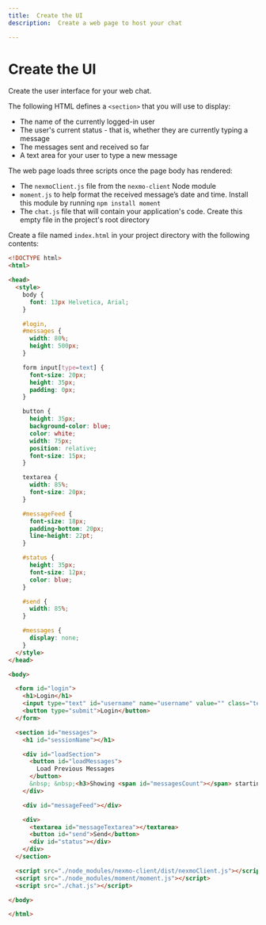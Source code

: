 ```yaml
---
title:  Create the UI
description:  Create a web page to host your chat

---
```


Create the UI
=============

Create the user interface for your web chat.

The following HTML defines a `<section>` that you will use to display:

* The name of the currently logged-in user
* The user's current status - that is, whether they are currently typing a message
* The messages sent and received so far
* A text area for your user to type a new message

The web page loads three scripts once the page body has rendered:

* The `nexmoClient.js` file from the `nexmo-client` Node module
* `moment.js` to help format the received message’s date and time. Install this module by running `npm install moment`
* The `chat.js` file that will contain your application's code. Create this empty file in the project's root directory

Create a file named `index.html` in your project directory with the following contents:

```html
<!DOCTYPE html>
<html>

<head>
  <style>
    body {
      font: 13px Helvetica, Arial;
    }

    #login,
    #messages {
      width: 80%;
      height: 500px;
    }

    form input[type=text] {
      font-size: 20px;
      height: 35px;
      padding: 0px;
    }

    button {
      height: 35px;
      background-color: blue;
      color: white;
      width: 75px;
      position: relative;
      font-size: 15px;
    }

    textarea {
      width: 85%;
      font-size: 20px;
    }

    #messageFeed {
      font-size: 18px;
      padding-bottom: 20px;
      line-height: 22pt;
    }

    #status {
      height: 35px;
      font-size: 12px;
      color: blue;
    }

    #send {
      width: 85%;
    }

    #messages {
      display: none;
    }
  </style>
</head>

<body>

  <form id="login">
    <h1>Login</h1>
    <input type="text" id="username" name="username" value="" class="textbox">
    <button type="submit">Login</button>
  </form>

  <section id="messages">
    <h1 id="sessionName"></h1>

    <div id="loadSection">
      <button id="loadMessages">
        Load Previous Messages
      </button>
      &nbsp; &nbsp;<h3>Showing <span id="messagesCount"></span> starting at <span id="messageDate"></span></h3>
    </div>

    <div id="messageFeed"></div>

    <div>
      <textarea id="messageTextarea"></textarea>
      <button id="send">Send</button>
      <div id="status"></div>
    </div>
  </section>

  <script src="./node_modules/nexmo-client/dist/nexmoClient.js"></script>
  <script src="./node_modules/moment/moment.js"></script>
  <script src="./chat.js"></script>

</body>

</html>
```

